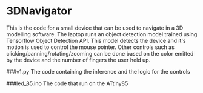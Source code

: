 # 3DNavigator

This is the code for a small device that can be used to navigate in a 3D modelling software. The laptop runs an object detection model trained using Tensorflow Object Detection API. This model detects the device and it's motion is used to control the mouse pointer. Other controls such as clicking/panning/rotating/zooming can be done based on the color emitted by the device and the number of fingers the user held up.

###v1.py
The code containing the inference and the logic for the controls

###led_85.ino
The code that run on the ATtiny85
